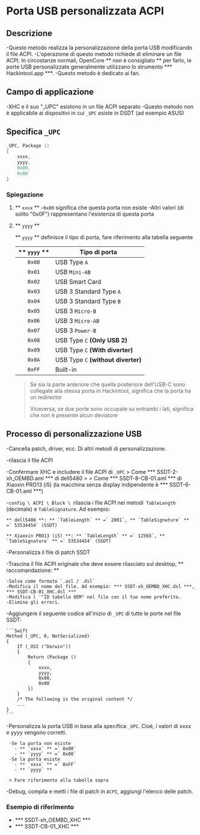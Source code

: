 # Porta USB personalizzata ACPI

## Descrizione

-Questo metodo realizza la personalizzazione della porta USB modificando il file ACPI.
-L'operazione di questo metodo richiede di eliminare un file ACPI. In circostanze normali, OpenCore ** non è consigliato ** per farlo, le porte USB personalizzate generalmente utilizzano lo strumento *** Hackintool.app ***.
-Questo metodo è dedicato ai fan.

## Campo di applicazione

-XHC e il suo "_UPC" esistono in un file ACPI separato
-Questo metodo non è applicabile ai dispositivi in cui `_UPC` esiste in DSDT (ad esempio ASUS)

## Specifica `_UPC`

```Swift
_UPC, Package ()
{
    xxxx,
    yyyy,
    0x00,
    0x00
}
```

### Spiegazione

1. ** `xxxx` **
   -`0x00` significa che questa porta non esiste
   -Altri valori (di solito "0x0F") rappresentano l'esistenza di questa porta

2. ** `yyyy` **

   ** `yyyy` ** definisce il tipo di porta, fare riferimento alla tabella seguente

   | ** `yyyy` ** | Tipo di porta |
   | :------: | ----------------------------- |
   | `0x00` | USB Type `A` |
   | `0x01` | USB `Mini-AB` |
   | `0x02` | USB Smart Card |
   | `0x03` | USB 3 Standard Type `A` |
   | `0x04` | USB 3 Standard Type `B` |
   | `0x05` | USB 3 `Micro-B` |
   | `0x06` | USB 3 `Micro-AB` |
   | `0x07` | USB 3 `Power-B` |
   | `0x08` | USB Type `C` **(Only USB 2)** |
   | `0x09` | USB Type `C` **(With diverter)** |
   | `0x0A` | USB Type `C` **(without diverter)** |
   | `0xFF` | Built-in |

   > Se sia la parte anteriore che quella posteriore dell'USB-C sono collegate alla stessa porta in Hackintool, significa che la porta ha un redirector
   >
   > Viceversa, se due porte sono occupate su entrambi i lati, significa che non è presente alcun deviatore

## Processo di personalizzazione USB

-Cancella patch, driver, ecc. Di altri metodi di personalizzazione.

-rilascia il file ACPI

  -Confermare XHC e includere il file ACPI di `_UPC`
    > Come *** SSDT-2-xh_OEMBD.aml *** di dell5480
    >
    > Come *** SSDT-8-CB-01.aml *** di Xiaoxin PRO13 (i5) (la macchina senza display indipendente è *** SSDT-6-CB-01.aml ***)

  -`config \ ACPI \ Block \ `rilascia i file ACPI nei metodi` TableLength` (decimale) e `TableSignature`. Ad esempio:

    ** dell5480 **: ** `TableLength` ** =` 2001`, ** `TableSignature` ** =` 53534454` (SSDT)

    ** Xiaoxin PRO13 (i5) **: ** `TableLength` ** =` 12565`, ** `TableSignature` ** =` 53534454` (SSDT)

-Personalizza il file di patch SSDT

  -Trascina il file ACPI originale che deve essere rilasciato sul desktop, ** raccomandazione: **

    -Salva come formato `.asl / .dsl`
    -Modifica il nome del file. Ad esempio: *** SSDT-xh_OEMBD_XHC.dsl ***, *** SSDT-CB-01_XHC.dsl ***
    -Modifica l '"ID tabella OEM" nel file con il tuo nome preferito.
    -Elimina gli errori.

  -Aggiungere il seguente codice all'inizio di `_UPC` di tutte le porte nel file SSDT:

    ```Swift
    Method (_UPC, 0, NotSerialized)
    {
        If (_OSI ("Darwin"))
        {
            Return (Package ()
            {
                xxxx,
                yyyy,
                0x00,
                0x00
            })
        }
        /* The following is the original content */
        ...
    }
    ```
    
-Personalizza la porta USB in base alla specifica `_UPC`. Cioè, i valori di xxxx e yyyy vengono corretti.

     -Se la porta non esiste
       - ** `xxxx` ** =` 0x00`
       - ** `yyyy` ** =` 0x00`
     -Se la porta esiste
       - ** `xxxx` ** =` 0xFF`
       - ** `yyyy` **

     > Fare riferimento alla tabella sopra
  
   -Debug, compila e metti i file di patch in `ACPI`, aggiungi l'elenco delle patch.

### Esempio di riferimento

- *** SSDT-xh_OEMBD_XHC ***
- *** SSDT-CB-01_XHC ***
